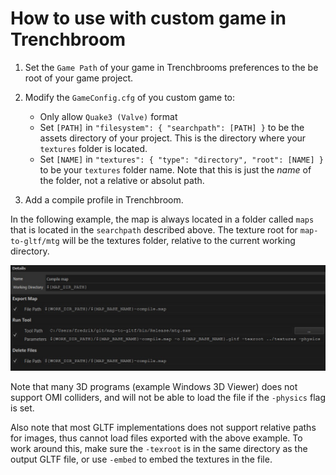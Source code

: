 # How to use with custom game in Trenchbroom

1. Set the `Game Path` of your game in Trenchbrooms preferences to the be root of your game project.

2. Modify the `GameConfig.cfg` of you custom game to:
    * Only allow `Quake3 (Valve)` format
    * Set `[PATH]` in `"filesystem": { "searchpath": [PATH] }` to be the assets directory of your project. This is the directory where your `textures` folder is located.
    * Set `[NAME]` in `"textures": { "type": "directory", "root": [NAME] }` to be your `textures` folder name. Note that this is just the _name_ of the folder, not a relative or absolut path.

3. Add a compile profile in Trenchbroom.

In the following example, the map is always located in a folder called `maps` that is located in the `searchpath` described above. The texture root for `map-to-gltf/mtg` will be the textures folder, relative to the current working directory.

![alt](trenchbroom_settings.jpg)

Note that many 3D programs (example Windows 3D Viewer) does not support OMI colliders, and will not be able to load the file if the `-physics` flag is set.

Also note that most GLTF implementations does not support relative paths for images, thus cannot load files exported with the above example. To work around this, make sure the `-texroot` is in the same directory as the output GLTF file, or use `-embed` to embed the textures in the file.
